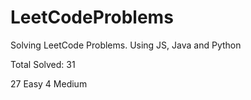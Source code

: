 # LeetCodeProblems
Solving LeetCode Problems. Using JS, Java and Python    

Total Solved: 31

27 Easy
4 Medium 


